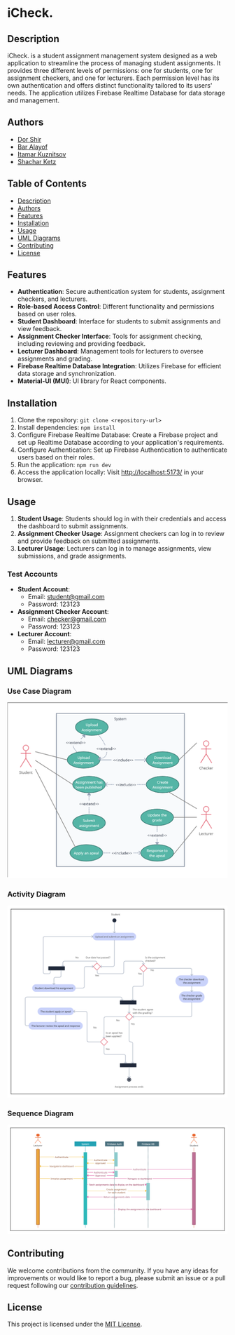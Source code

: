 # iCheck.

## Description
iCheck. is a student assignment management system designed as a web application to streamline the process of managing student assignments. It provides three different levels of permissions: one for students, one for assignment checkers, and one for lecturers. Each permission level has its own authentication and offers distinct functionality tailored to its users' needs. The application utilizes Firebase Realtime Database for data storage and management.

## Authors
- [Dor Shir](https://github.com/Dorshir)
- [Bar Alayof](https://github.com/barmud3)
- [Itamar Kuznitsov](https://github.com/Itamar-Kuznitsov)
- [Shachar Ketz](https://github.com/Shachar97)

## Table of Contents
- [Description](#description)
- [Authors](#authors)
- [Features](#features)
- [Installation](#installation)
- [Usage](#usage)
- [UML Diagrams](#uml-diagrams)
- [Contributing](#contributing)
- [License](#license)

## Features
- **Authentication**: Secure authentication system for students, assignment checkers, and lecturers.
- **Role-based Access Control**: Different functionality and permissions based on user roles.
- **Student Dashboard**: Interface for students to submit assignments and view feedback.
- **Assignment Checker Interface**: Tools for assignment checking, including reviewing and providing feedback.
- **Lecturer Dashboard**: Management tools for lecturers to oversee assignments and grading.
- **Firebase Realtime Database Integration**: Utilizes Firebase for efficient data storage and synchronization.
- **Material-UI (MUI)**: UI library for React components.

## Installation
1. Clone the repository: `git clone <repository-url>`
2. Install dependencies: `npm install`
3. Configure Firebase Realtime Database: Create a Firebase project and set up Realtime Database according to your application's requirements.
4. Configure Authentication: Set up Firebase Authentication to authenticate users based on their roles.
5. Run the application: `npm run dev`
6. Access the application locally: Visit [http://localhost:5173/](http://localhost:5173/) in your browser.

## Usage
1. **Student Usage**: Students should log in with their credentials and access the dashboard to submit assignments.
2. **Assignment Checker Usage**: Assignment checkers can log in to review and provide feedback on submitted assignments.
3. **Lecturer Usage**: Lecturers can log in to manage assignments, view submissions, and grade assignments.

### Test Accounts
- **Student Account**: 
  - Email: student@gmail.com
  - Password: 123123
- **Assignment Checker Account**: 
  - Email: checker@gmail.com
  - Password: 123123
- **Lecturer Account**: 
  - Email: lecturer@gmail.com
  - Password: 123123

## UML Diagrams

### Use Case Diagram
![Use Case Diagram](./public/documents/UseCase.png)

### Activity Diagram
![Activity Diagram](./public/documents/Activity.png)

### Sequence Diagram
![Sequence Diagram](./public/documents/Sequence.png)

## Contributing
We welcome contributions from the community. If you have any ideas for improvements or would like to report a bug, please submit an issue or a pull request following our [contribution guidelines](CONTRIBUTING.md).

## License
This project is licensed under the [MIT License](LICENSE).
